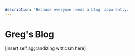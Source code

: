 ```yaml
---
description: 'Because everyone needs a blog, apparently.'
---
```


# Greg's Blog

\[insert self aggrandizing witticism here\]

